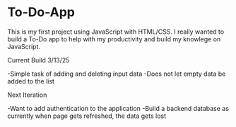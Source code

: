 # To-Do-App
This is my first project using JavaScript with HTML/CSS. I really wanted to build a To-Do app to help with my productivity and build my knowlege on JavaScript. 


Current Build 3/13/25

  -Simple task of adding and deleting input data
  -Does not let empty data be added to the list

Next Iteration

  -Want to add authentication to the application
  -Build a backend database as currently when page gets refreshed, the data gets lost
  
